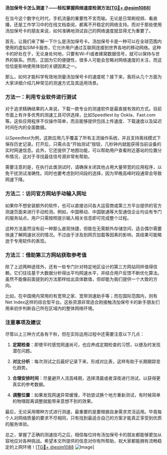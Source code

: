 **汤加保号卡怎么测速？——轻松掌握网络速度检测方法[[TG💪+ @esim1088](https://t.me/s/esim1088)]**

在当今这个数字化时代，手机流量的重要性不言而喻。无论是日常刷视频、看直播，还是工作学习中的在线文档查阅，都离不开稳定的网络支持。而对于那些使用汤加保号卡的朋友来说，如何准确地测试自己的网络速度就显得尤为重要了。

首先，让我们来了解一下什么是汤加保号卡。汤加保号卡是一种可以在全球范围内使用的虚拟SIM卡服务，它允许用户通过互联网连接到世界各地的移动网络。这种卡的好处在于，无论身处何地，只要有Wi-Fi或者蜂窝数据信号，就可以保持与世界的联系。然而，正因为它的便捷性，很多人可能会忽略对网络速度的关注，而这恰恰是影响使用体验的关键因素之一。

那么，如何才能科学有效地测量汤加保号卡的速度呢？接下来，我将从几个方面为大家详细介绍几种常见的测速方式及其适用场景。

### 方法一：利用专业软件进行测试

对于追求精确结果的人来说，下载一款专业的测速软件是最直接有效的方式。目前市面上有许多优秀的测速工具可供选择，比如Speedtest by Ookla、Fast.com等。这些应用程序不仅操作简单，而且能够提供包括上传速度、下载速度以及延迟时间在内的全面数据。

以Speedtest为例，这款应用几乎覆盖了所有主流操作系统，并且支持离线模式下保存历史记录。打开后，只需点击“开始测试”按钮，几秒钟内就能获得当前设备的实时网速信息。此外，它还提供了地图功能，可以帮助用户查看附近基站的位置分布情况，这对于寻找最佳信号源非常有帮助。

需要注意的是，在执行此类测试时，请确保关闭其他占用大量带宽的应用程序，以免干扰测试准确性。同时也要考虑到时间段的选择，因为早晚高峰时段通常会导致网速下降。

### 方法二：访问官方网站手动输入网址

如果你不想安装额外的软件，也可以直接访问各大运营商或第三方平台提供的官方测速页面来进行手动检测。例如，中国移动、中国联通等大型通信企业均设有专门的服务站点，用户只需按照提示输入相关信息即可完成整个过程。

这种方法虽然没有前一种那么直观快捷，但胜在无需额外存储空间，适合偶尔需要快速了解网速状况的情况。不过由于涉及到网页加载等因素的影响，其结果可能略逊于专用软件的表现。

### 方法三：借助第三方网站获取参考值

除了上述两种途径外，还有一些专门针对特定地区设计的第三方网站同样值得信赖。它们往往基于大数据分析得出平均网速水平，并结合用户反馈不断优化算法。虽然不能像前面提到的方法那样给出具体数值，但却能为我们提供一个大致的方向。

比如，在中国境内常用的有宽带之家、宽带测速助手等；而在国际范围内，则有Net Index这样的综合型平台。这些资源非常适合刚接触汤加保号卡的新手朋友们用来初步判断自己所在区域内的整体网络环境。

### 注意事项及建议

尽管以上三种方式各有千秋，但在实际运用过程中还需要注意以下几点：

1. **定期检查**：即使平时感觉网速尚可，也应养成定期检查的习惯，以便及时发现潜在问题。
   
2. **对比分析**：每次测试之后最好记录下来，形成对比表，这样有助于长期跟踪变化趋势。
   
3. **合理安排时间**：尽量避开人流高峰期，选择清晨或者深夜进行测试，以获得更真实的参考数据。
   
4. **调整位置**：如果发现网速异常缓慢，不妨尝试换个地方重新测试，有时候简单的物理距离调整就能带来意想不到的效果。

最后，无论采用哪种方式进行测速，最重要的是要根据自身需求灵活运用。毕竟每个人对网络质量的要求不尽相同，只有找到最适合自己的方案才能真正享受到优质的服务体验。

总之，掌握了正确的测速技巧之后，相信每位持有汤加保号卡的朋友都能够更加从容地应对各种挑战。希望本文所提供的信息对你有所帮助，祝大家都能拥有流畅稳定的上网环境！[[TG💪+ @esim1088](https://t.me/s/esim1088) ![Image](https://i.postimg.cc/4NQfJmqS/Snipaste-2025-05-13-00-14-12.png)]